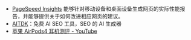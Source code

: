 - [PageSpeed Insights](https://pagespeed.web.dev/) 能够针对移动设备和桌面设备生成网页的实际性能报告，并能够提供关于如何改进相应网页的建议。
- [AITDK](https://aitdk.com/zh)：免费 AI SEO 工具，SEO 的 AI 生成器
- [苹果 AirPods4 耳机测评 - YouTube](https://www.youtube.com/watch?v=3Gyenkt3Z-I)